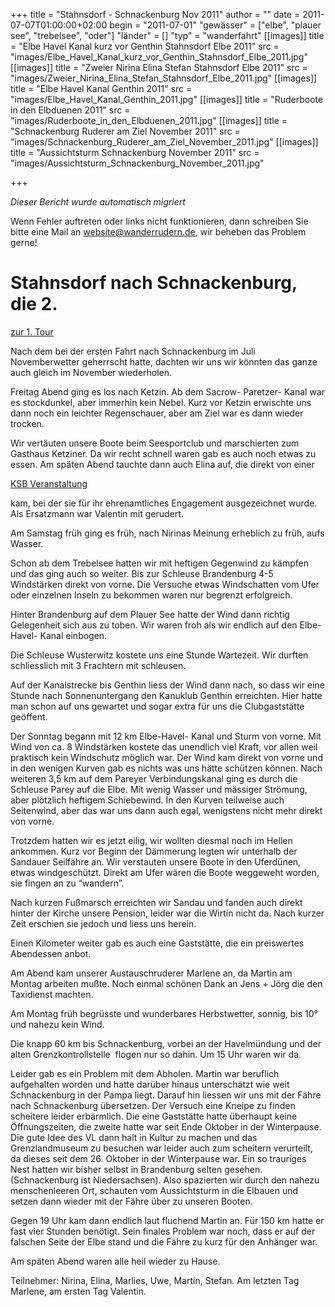 +++
title = "Stahnsdorf - Schnackenburg Nov 2011"
author = ""
date = 2011-07-07T01:00:00+02:00
begin = "2011-07-01"
"gewässer" = ["elbe", "plauer see", "trebelsee", "oder"]
"länder" = []
"typ" = "wanderfahrt"
[[images]]
title = "Elbe Havel Kanal kurz vor Genthin Stahnsdorf Elbe 2011"
src = "images/Elbe_Havel_Kanal_kurz_vor_Genthin_Stahnsdorf_Elbe_2011.jpg"
[[images]]
title = "Zweier Nirina Elina Stefan Stahnsdorf Elbe 2011"
src = "images/Zweier_Nirina_Elina_Stefan_Stahnsdorf_Elbe_2011.jpg"
[[images]]
title = "Elbe Havel Kanal Genthin 2011"
src = "images/Elbe_Havel_Kanal_Genthin_2011.jpg"
[[images]]
title = "Ruderboote in den Elbduenen 2011"
src = "images/Ruderboote_in_den_Elbduenen_2011.jpg"
[[images]]
title = "Schnackenburg Ruderer am Ziel November 2011"
src = "images/Schnackenburg_Ruderer_am_Ziel_November_2011.jpg"
[[images]]
title = "Aussichtsturm Schnackenburg November 2011"
src = "images/Aussichtsturm_Schnackenburg_November_2011.jpg"

+++


*Dieser Bericht wurde automatisch migriert*

Wenn Fehler auftreten oder links nicht funktionieren, dann schreiben Sie bitte eine Mail an website@wanderrudern.de, wir beheben das Problem gerne!



# Stahnsdorf nach Schnackenburg, die 2.


[zur 1. Tour](/berichte/2011/stahnsdorf_-_schnackenburg_201)

Nach dem bei der ersten Fahrt nach Schnackenburg im Juli Novemberwetter geherrscht hatte, dachten wir uns wir könnten das ganze auch gleich im November wiederholen.

Freitag Abend ging es los nach Ketzin. Ab dem Sacrow- Paretzer- Kanal war es stockdunkel, aber immerhin kein Nebel. Kurz vor Ketzin erwischte uns dann noch ein leichter Regenschauer, aber am Ziel war es dann wieder trocken.

Wir vertäuten unsere Boote beim Seesportclub und marschierten zum Gasthaus Ketziner. Da wir recht schnell waren gab es auch noch etwas zu essen. Am späten Abend tauchte dann auch Elina auf, die direkt von einer

[KSB Veranstaltung](/berichte/2011/jugendehrung_2011_elina)

kam, bei der sie für ihr ehrenamtliches Engagement ausgezeichnet wurde. Als Ersatzmann war Valentin mit gerudert.

Am Samstag früh ging es früh, nach Nirinas Meinung erheblich zu früh, aufs Wasser.

Schon ab dem Trebelsee hatten wir mit heftigen Gegenwind zu kämpfen und das ging auch so weiter. Bis zur Schleuse Brandenburg 4-5 Windstärken direkt von vorne. Die Versuche etwas Windschatten vom Ufer oder einzelnen Inseln zu bekommen waren nur begrenzt erfolgreich.

Hinter Brandenburg auf dem Plauer See hatte der Wind dann richtig Gelegenheit sich aus zu toben. Wir waren froh als wir endlich auf den Elbe- Havel- Kanal einbogen.

Die Schleuse Wusterwitz kostete uns eine Stunde Wartezeit. Wir durften schliesslich mit 3 Frachtern mit schleusen.

Auf der Kanalstrecke bis Genthin liess der Wind dann nach, so dass wir eine Stunde nach Sonnenuntergang den Kanuklub Genthin erreichten. Hier hatte man schon auf uns gewartet und sogar extra für uns die Clubgaststätte geöffent.

Der Sonntag begann mit 12 km Elbe-Havel- Kanal und Sturm von vorne. Mit Wind von ca. 8 Windstärken kostete das unendlich viel Kraft, vor allen weil praktisch kein Windschutz möglich war. Der Wind kam direkt von vorne und in den wenigen Kurven gab es nichts was uns hätte schützen können. Nach weiteren 3,5 km auf dem Pareyer Verbindungskanal ging es durch die Schleuse Parey auf die Elbe. Mit wenig Wasser und mässiger Strömung, aber plötzlich heftigem Schiebewind. In den Kurven teilweise auch Seitenwind, aber das war uns dann auch egal, wenigstens nicht mehr direkt von vorne.

Trotzdem hatten wir es jetzt eilig, wir wollten diesmal noch im Hellen ankommen. Kurz vor Beginn der Dämmerung legten wir unterhalb der Sandauer Seilfähre an. Wir verstauten unsere Boote in den Uferdünen, etwas windgeschützt. Direkt am Ufer wären die Boote weggeweht worden, sie fingen an zu “wandern”.

Nach kurzen Fußmarsch erreichten wir Sandau und fanden auch direkt hinter der Kirche unsere Pension, leider war die Wirtin nicht da. Nach kurzer Zeit erschien sie jedoch und liess uns herein.

Einen Kilometer weiter gab es auch eine Gaststätte, die ein preiswertes Abendessen anbot.

Am Abend kam unserer Austauschruderer Marlene an, da Martin am Montag arbeiten mußte. Noch einmal schönen Dank an Jens + Jörg die den Taxidienst machten.

Am Montag früh begrüsste und wunderbares Herbstwetter, sonnig, bis 10° und nahezu kein Wind.

Die knapp 60 km bis Schnackenburg, vorbei an der Havelmündung und der alten Grenzkontrollstelle  flogen nur so dahin. Um 15 Uhr waren wir da.

Leider gab es ein Problem mit dem Abholen. Martin war beruflich aufgehalten worden und hatte darüber hinaus unterschätzt wie weit Schnackenburg in der Pampa liegt. Darauf hin liessen wir uns mit der Fähre nach Schnackenburg übersetzen. Der Versuch eine Kneipe zu finden scheitere leider erbärmlich. Die eine Gaststätte hatte überhaupt keine Öffnungszeiten, die zweite hatte war seit Ende Oktober in der Winterpause. Die gute Idee des VL dann halt in Kultur zu machen und das Grenzlandmuseum zu besuchen war leider auch zum scheitern verurteilt, da dieses seit dem 26. Oktober in der Winterpause war. Ein so trauriges Nest hatten wir bisher selbst in Brandenburg selten gesehen. (Schnackenburg ist Niedersachsen). Also spazierten wir durch den nahezu menschenleeren Ort, schauten vom Aussichtsturm in die Elbauen und setzen dann wieder mit der Fähre über zu unseren Booten.

Gegen 19 Uhr kam dann endlich laut fluchend Martin an. Für 150 km hatte er fast vier Stunden benötigt. Sein finales Problem war noch, dass er auf der falschen Seite der Elbe stand und die Fähre zu kurz für den Anhänger war.

Am späten Abend waren alle heil wieder zu Hause.

Teilnehmer: Nirina, Elina, Marlies, Uwe, Martin, Stefan. Am letzten Tag Marlene, am ersten Tag Valentin.